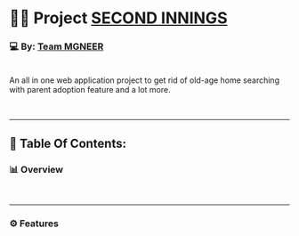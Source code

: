

# 👴🏻 Project [SECOND INNINGS](https://github.com/)

### 💻 By: [Team MGNEER](https://github.com/) <br><br>

An all in one web application project to get rid of old-age home searching with parent adoption feature and a lot more.

<br>

---

## 🎯 Table Of Contents:


### 📊 Overview

<p></p><br>

---

### ⚙ Features

<!-- <br>

1.An SOS button and customer service number through call for emergency.

   <br>
2. Safe & secure Government-certified Kennels for boarding purpose

   <br>
3. Doctors at your doorstep in emergency situations & online doctor consultation with 24/7 availability

   <br>
4. Training centers for pets
   <br> -->
